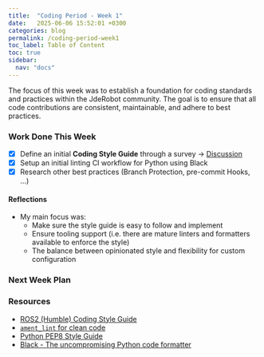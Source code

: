 ```yaml
---
title:  "Coding Period - Week 1"
date:   2025-06-06 15:52:01 +0300
categories: blog
permalink: /coding-period-week1
toc_label: Table of Content
toc: true
sidebar:
  nav: "docs"
---
```


The focus of this week was to establish a foundation for coding standards and practices within the JdeRobot community. The goal is to ensure that all code contributions are consistent, maintainable, and adhere to best practices.


### Work Done This Week
- [X] Define an initial **Coding Style Guide** through a survey -> [Discussion](https://github.com/orgs/JdeRobot/discussions/317)
- [X] Setup an initial linting CI workflow for Python using Black
- [X] Research other best practices (Branch Protection, pre-commit Hooks, ...)

#### Reflections
- My main focus was:
  - Make sure the style guide is easy to follow and implement
  - Ensure tooling support (i.e. there are mature linters and formatters available to enforce the style)
  - The balance between opinionated style and flexibility for custom configuration


### Next Week Plan



### Resources
- [ROS2 (Humble) Coding Style Guide](https://docs.ros.org/en/humble/The-ROS2-Project/Contributing/Code-Style-Language-Versions.html)
- [`ament_lint` for clean code](https://docs.ros.org/en/rolling/Tutorials/Advanced/Ament-Lint-For-Clean-Code.html)
- [Python PEP8 Style Guide](https://peps.python.org/pep-0008/)
- [Black - The uncompromising Python code formatter](https://black.readthedocs.io/en/stable/)

